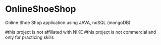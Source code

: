 # OnlineShoeShop
 Online Shoe Shop application using JAVA, noSQL (mongoDB)  

#this project is not affiliated with NIKE
#this project is not commercial and only for practicing skills 